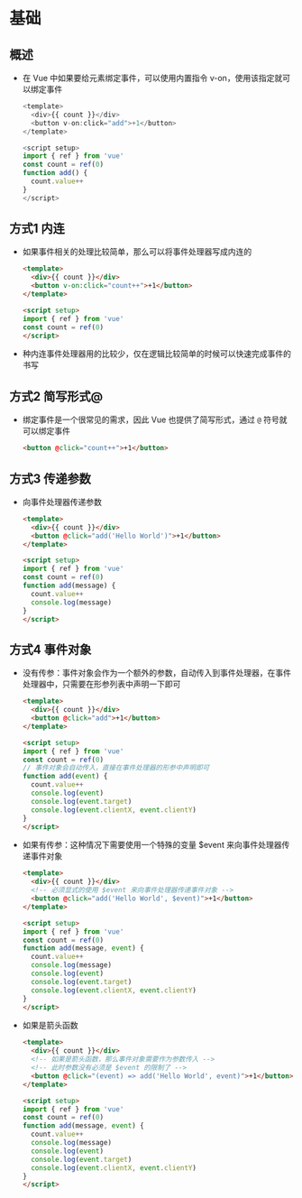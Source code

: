 # 基础

## 概述

+ 在 Vue 中如果要给元素绑定事件，可以使用内置指令 v-on，使用该指定就可以绑定事件

  ```js
  <template>
    <div>{{ count }}</div>
    <button v-on:click="add">+1</button>
  </template>

  <script setup>
  import { ref } from 'vue'
  const count = ref(0)
  function add() {
    count.value++
  }
  </script>
  ```

## 方式1 内连

+ 如果事件相关的处理比较简单，那么可以将事件处理器写成内连的

  ```html
  <template>
    <div>{{ count }}</div>
    <button v-on:click="count++">+1</button>
  </template>

  <script setup>
  import { ref } from 'vue'
  const count = ref(0)
  </script>
  ```

+ 种内连事件处理器用的比较少，仅在逻辑比较简单的时候可以快速完成事件的书写

## 方式2 简写形式@

+ 绑定事件是一个很常见的需求，因此 Vue 也提供了简写形式，通过 `@` 符号就可以绑定事件

  ```html
  <button @click="count++">+1</button>
  ```

## 方式3 传递参数

+ 向事件处理器传递参数

  ```html
  <template>
    <div>{{ count }}</div>
    <button @click="add('Hello World')">+1</button>
  </template>

  <script setup>
  import { ref } from 'vue'
  const count = ref(0)
  function add(message) {
    count.value++
    console.log(message)
  }
  </script>
  ```

## 方式4 事件对象

+ 没有传参：事件对象会作为一个额外的参数，自动传入到事件处理器，在事件处理器中，只需要在形参列表中声明一下即可

  ```html
  <template>
    <div>{{ count }}</div>
    <button @click="add">+1</button>
  </template>

  <script setup>
  import { ref } from 'vue'
  const count = ref(0)
  // 事件对象会自动传入，直接在事件处理器的形参中声明即可
  function add(event) {
    count.value++
    console.log(event)
    console.log(event.target)
    console.log(event.clientX, event.clientY)
  }
  </script>
  ```

+ 如果有传参：这种情况下需要使用一个特殊的变量 $event 来向事件处理器传递事件对象

  ```html
  <template>
    <div>{{ count }}</div>
    <!-- 必须显式的使用 $event 来向事件处理器传递事件对象 -->
    <button @click="add('Hello World', $event)">+1</button>
  </template>

  <script setup>
  import { ref } from 'vue'
  const count = ref(0)
  function add(message, event) {
    count.value++
    console.log(message)
    console.log(event)
    console.log(event.target)
    console.log(event.clientX, event.clientY)
  }
  </script>
  ```

+ 如果是箭头函数

  ```html
  <template>
    <div>{{ count }}</div>
    <!-- 如果是箭头函数，那么事件对象需要作为参数传入 -->
    <!-- 此时参数没有必须是 $event 的限制了 -->
    <button @click="(event) => add('Hello World', event)">+1</button>
  </template>

  <script setup>
  import { ref } from 'vue'
  const count = ref(0)
  function add(message, event) {
    count.value++
    console.log(message)
    console.log(event)
    console.log(event.target)
    console.log(event.clientX, event.clientY)
  }
  </script>
  ```
